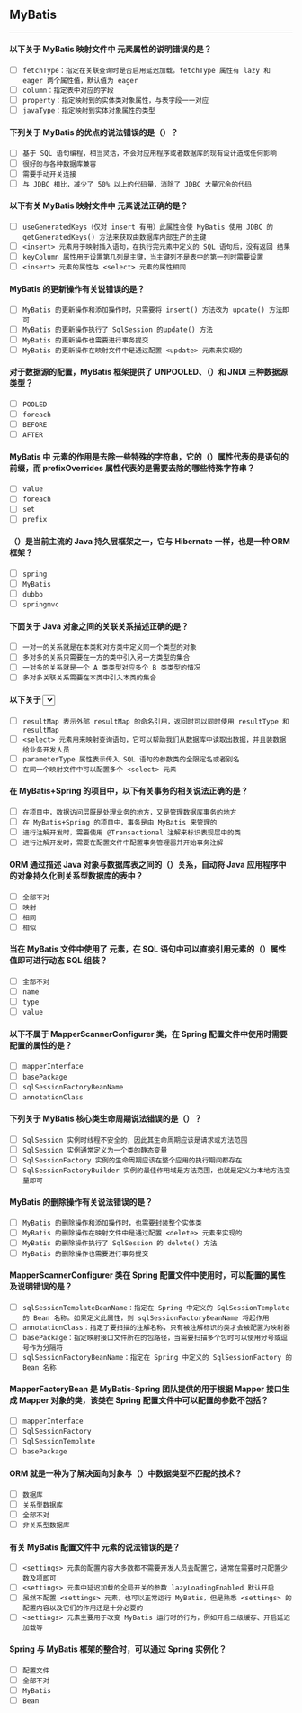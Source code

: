 ## MyBatis
-------------------

#### 以下关于 MyBatis 映射文件中 <association> 元素属性的说明错误的是？
- [ ] `fetchType：指定在关联查询时是否启用延迟加载。fetchType 属性有 lazy 和 eager 两个属性值，默认值为 eager`
- [ ] `column：指定表中对应的字段`
- [ ] `property：指定映射到的实体类对象属性，与表字段一一对应`
- [ ] `javaType：指定映射到实体对象属性的类型`

#### 下列关于 MyBatis 的优点的说法错误的是（）？
- [ ] `基于 SQL 语句编程，相当灵活，不会对应用程序或者数据库的现有设计造成任何影响`
- [ ] `很好的与各种数据库兼容`
- [ ] `需要手动开关连接`
- [ ] `与 JDBC 相比，减少了 50% 以上的代码量，消除了 JDBC 大量冗余的代码`

#### 以下有关 MyBatis 映射文件中 <insert> 元素说法正确的是？
- [ ] `useGeneratedKeys（仅对 insert 有用）此属性会使 MyBatis 使用 JDBC 的 getGeneratedKeys() 方法来获取由数据库内部生产的主键`
- [ ] `<insert> 元素用于映射插入语句，在执行完元素中定义的 SQL 语句后，没有返回 结果`
- [ ] `keyColumn 属性用于设置第几列是主键，当主键列不是表中的第一列时需要设置`
- [ ] `<insert> 元素的属性与 <select> 元素的属性相同`

#### MyBatis 的更新操作有关说错误的是？
- [ ] `MyBatis 的更新操作和添加操作时，只需要将 insert() 方法改为 update() 方法即可`
- [ ] `MyBatis 的更新操作执行了 SqlSession 的update() 方法`
- [ ] `MyBatis 的更新操作也需要进行事务提交`
- [ ] `MyBatis 的更新操作在映射文件中是通过配置 <update> 元素来实现的`

#### 对于数据源的配置，MyBatis 框架提供了 UNPOOLED、（）和 JNDI 三种数据源类型？
- [ ] `POOLED`
- [ ] `foreach`
- [ ] `BEFORE`
- [ ] `AFTER`

#### MyBatis 中 <trim> 元素的作用是去除一些特殊的字符串，它的（）属性代表的是语句的前缀，而 prefixOverrides 属性代表的是需要去除的哪些特殊字符串？
- [ ] `value`
- [ ] `foreach`
- [ ] `set`
- [ ] `prefix`

#### （）是当前主流的 Java 持久层框架之一，它与 Hibernate 一样，也是一种 ORM 框架？
- [ ] `spring`
- [ ] `MyBatis`
- [ ] `dubbo`
- [ ] `springmvc`

#### 下面关于 Java 对象之间的关联关系描述正确的是？
- [ ] `一对一的关系就是在本类和对方类中定义同一个类型的对象`
- [ ] `多对多的关系只需要在一方的类中引入另一方类型的集合`
- [ ] `一对多的关系就是一个 A 类类型对应多个 B 类类型的情况`
- [ ] `多对多关联关系需要在本类中引入本类的集合`

#### 以下关于 <select> 元素及其属性说法错误的是？
- [ ] `resultMap 表示外部 resultMap 的命名引用，返回时可以同时使用 resultType 和 resultMap`
- [ ] `<select> 元素用来映射查询语句，它可以帮助我们从数据库中读取出数据，并且装数据给业务开发人员`
- [ ] `parameterType 属性表示传入 SQL 语句的参数类的全限定名或者别名`
- [ ] `在同一个映射文件中可以配置多个 <select> 元素`

#### 在 MyBatis+Spring 的项目中，以下有关事务的相关说法正确的是？
- [ ] `在项目中，数据访问层既是处理业务的地方，又是管理数据库事务的地方`
- [ ] `在 MyBatis+Spring 的项目中，事务是由 MyBatis 来管理的`
- [ ] `进行注解开发时，需要使用 @Transactional 注解来标识表现层中的类`
- [ ] `进行注解开发时，需要在配置文件中配置事务管理器并开始事务注解`

#### ORM 通过描述 Java 对象与数据库表之间的（）关系，自动将 Java 应用程序中的对象持久化到关系型数据库的表中？
- [ ] `全部不对`
- [ ] `映射`
- [ ] `相同`
- [ ] `相似`

#### 当在 MyBatis 文件中使用了 <bind> 元素，在 SQL 语句中可以直接引用元素的（）属性值即可进行动态 SQL 组装？
- [ ] `全部不对`
- [ ] `name`
- [ ] `type`
- [ ] `value`

#### 以下不属于 MapperScannerConfigurer 类，在 Spring 配置文件中使用时需要配置的属性的是？
- [ ] `mapperInterface`
- [ ] `basePackage`
- [ ] `sqlSessionFactoryBeanName`
- [ ] `annotationClass`

#### 下列关于 MyBatis 核心类生命周期说法错误的是（）？
- [ ] `SqlSession 实例时线程不安全的，因此其生命周期应该是请求或方法范围`
- [ ] `SqlSession 实例通常定义为一个类的静态变量`
- [ ] `SqlSessionFactory 实例的生命周期应该在整个应用的执行期间都存在`
- [ ] `SqlSessionFactoryBuilder 实例的最佳作用域是方法范围，也就是定义为本地方法变量即可`

#### MyBatis 的删除操作有关说法错误的是？
- [ ] `MyBatis 的删除操作和添加操作时，也需要封装整个实体类`
- [ ] `MyBatis 的删除操作在映射文件中是通过配置 <delete> 元素来实现的`
- [ ] `MyBatis 的删除操作执行了 SqlSession 的 delete() 方法`
- [ ] `MyBatis 的删除操作也需要进行事务提交`

#### MapperScannerConfigurer 类在 Spring 配置文件中使用时，可以配置的属性及说明错误的是？
- [ ] `sqlSessionTemplateBeanName：指定在 Spring 中定义的 SqlSessionTemplate 的 Bean 名称。如果定义此属性，则 sqlSessionFactoryBeanName 将起作用`
- [ ] `annotationClass：指定了要扫描的注解名称，只有被注解标识的类才会被配置为映射器`
- [ ] `basePackage：指定映射接口文件所在的包路径，当需要扫描多个包时可以使用分号或逗号作为分隔符`
- [ ] `sqlSessionFactoryBeanName：指定在 Spring 中定义的 SqlSessionFactory 的 Bean 名称`

#### MapperFactoryBean 是 MyBatis-Spring 团队提供的用于根据 Mapper 接口生成 Mapper 对象的类，该类在 Spring 配置文件中可以配置的参数不包括？
- [ ] `mapperInterface`
- [ ] `SqlSessionFactory`
- [ ] `SqlSessionTemplate`
- [ ] `basePackage`

#### ORM 就是一种为了解决面向对象与（）中数据类型不匹配的技术？
- [ ] `数据库`
- [ ] `关系型数据库`
- [ ] `全部不对`
- [ ] `非关系型数据库`

#### 有关 MyBatis 配置文件中 <settings> 元素的说法错误的是？
- [ ] `<settings> 元素的配置内容大多数都不需要开发人员去配置它，通常在需要时只配置少数及项即可`
- [ ] `<settings> 元素中延迟加载的全局开关的参数 lazyLoadingEnabled 默认开启`
- [ ] `虽然不配置 <settings> 元素，也可以正常运行 MyBatis，但是熟悉 <settings> 的配置内容以及它们的作用还是十分必要的`
- [ ] `<settings> 元素主要用于改变 MyBatis 运行时的行为，例如开启二级缓存、开启延迟加载等`

#### Spring 与 MyBatis 框架的整合时，可以通过 Spring 实例化？
- [ ] `配置文件`
- [ ] `全部不对`
- [ ] `MyBatis`
- [ ] `Bean`